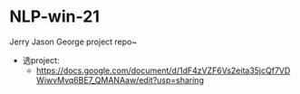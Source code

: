 # NLP-win-21

Jerry Jason George project repo~

* 选project:
  * https://docs.google.com/document/d/1dF4zVZF6Vs2eita35jcQf7VDWiwvMvq6BE7_QMANAaw/edit?usp=sharing